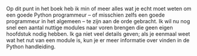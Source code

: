 Op dit punt in het boek heb ik min of meer alles wat je echt moet weten
om een goede Python programmeur – of misschien zelfs een goede
programmeur in het algemeen – te zijn aan de orde gebracht. Ik wil nu
nog snel een aantal nuttige modules naar voren brengen die geen eigen
hoofdstuk nodig hebben. Ik ga niet veel details geven; als je eenmaal
weet wat het nut van een module is, kun je er meer informatie over
vinden in de Python handleiding.
